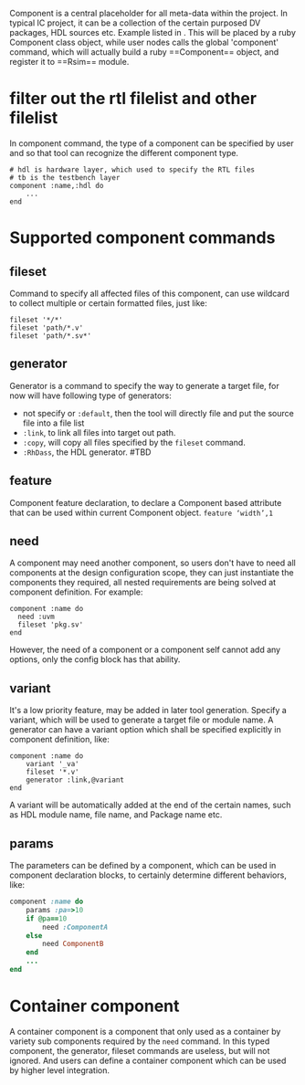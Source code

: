 Component is a central placeholder for all meta-data within the project. In typical IC project, it can be a collection of the certain purposed DV packages, HDL sources etc. Example listed in <link here>.
This will be placed by a ruby Component class object, while user nodes calls the global 'component' command, which will actually build a ruby ==Component== object, and register it to ==Rsim== module.

# filter out the rtl filelist and other filelist
In component command, the type of a component can be specified by user and so that tool can recognize the different component type.
```
# hdl is hardware layer, which used to specify the RTL files
# tb is the testbench layer
component :name,:hdl do
	...
end
```
# Supported component commands
## fileset
Command to specify all affected files of this component, can use wildcard to collect multiple or certain formatted files, just like:
```
fileset '*/*'
fileset 'path/*.v'
fileset 'path/*.sv*'
```


## generator
Generator is a command to specify the way to generate a target file, for now will have following type of generators:
- not specify or `:default`, then the tool will directly file and put the source file into a file list
- `:link`, to link all files into target out path.
- `:copy`, will copy all files specified by the `fileset` command.
- `:RhDass`, the HDL generator. #TBD
## feature
Component feature declaration, to declare a Component based attribute that can be used within current Component object. `feature ‘width’,1`
## need
A component may need another component, so users don't have to need all components at the design configuration scope, they can just instantiate the components they required, all nested requirements are being solved at component definition. For example:
```
component :name do
  need :uvm
  fileset 'pkg.sv'
end
```
However, the need of a component or a component self cannot add any options, only the config block has that ability.
## variant
It's a low priority feature, may be added in later tool generation. Specify a variant, which will be used to generate a target file or module name. A generator can have a variant option which shall be specified explicitly in component definition, like:
```
component :name do
	variant '_va'
	fileset '*.v'
	generator :link,@variant
end
```
A variant will be automatically added at the end of the certain names, such as HDL module name, file name, and Package name etc.
## params
The parameters can be defined by a component, which can be used in component declaration blocks, to certainly determine different behaviors, like:
```ruby
component :name do
	params :pa=>10
	if @pa==10
		need :ComponentA
	else
		need ComponentB
	end
	...
end
```
# Container component
A container component is a component that only used as a container by variety sub components required by the `need` command. In this typed component, the generator, fileset commands are useless, but will not ignored. And users can define a container component which can be used by higher level integration.



